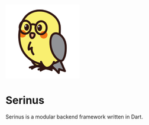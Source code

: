 <img src="assets/Serinus-bird.png" width="200">

# Serinus

Serinus is a modular backend framework written in Dart.
